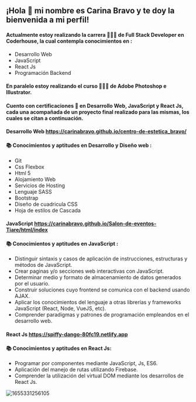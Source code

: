 ## ¡Hola 👋 mi nombre es Carina Bravo y te doy la bienvenida a mi perfil!  
  
#### Actualmente estoy realizando la carrera 👩🏻‍💻 de Full Stack Developer en Coderhouse, la cual contempla conocimientos en :

- Desarrollo Web
- JavaScript 
- React Js
- Programación Backend

#### En paralelo estoy realizando el curso 👩🏻‍💻 de Adobe Photoshop e Illustrator.

#### Cuento con certificaciones 🏅 en Desarrollo Web, JavaScript y React Js, cada una acompañada de un proyecto final realizado para las mismas, los cuales se citan a continuación.

#### Desarrollo Web https://carinabravo.github.io/centro-de-estetica_bravo/

#### 📚 Conocimientos y aptitudes en Desarrollo y Diseño web :

- Git
- Css Flexbox
- Html 5
- Alojamiento Web
- Servicios de Hosting
- Lenguaje SASS
- Bootstrap
- Diseño de cuadricula CSS
- Hoja de estilos de Cascada

#### JavaScript https://carinabravo.github.io/Salon-de-eventos-Tiare/html/index

#### 📚 Conocimientos y aptitudes en JavaScript :

- Distinguir sintaxis y casos de aplicación de instrucciones, estructuras y métodos de JavaScript.
- Crear paginas y/o secciones web interactivas con JavaScript.
- Determinar medio y formato de almacenamiento de datos generados por el usuario.
- Construir soluciones cuyo frontend se comunica con el backend usando AJAX.
- Aplicar los conocimientos del lenguaje a otras librerías y frameworks JavaScript (React, Node, VueJS, etc).
- Comprender paradigmas y patrones de programación empleandos en el desarrollo web.
 
#### React Js https://spiffy-dango-80fc19.netlify.app

#### 📚 Conocimientos y aptitudes en React Js:

- Programar por componentes mediante JavaScript, Js, ES6.
- Aplicación del manejo de rutas utilizando Firebase.
- Comprender la utilización del virtual DOM mediante los desarrollos de React Js.









![1655331256105](https://user-images.githubusercontent.com/54654136/186049433-e75e8d57-7462-49a1-9eb6-a87ba8ba43da.jpg)








